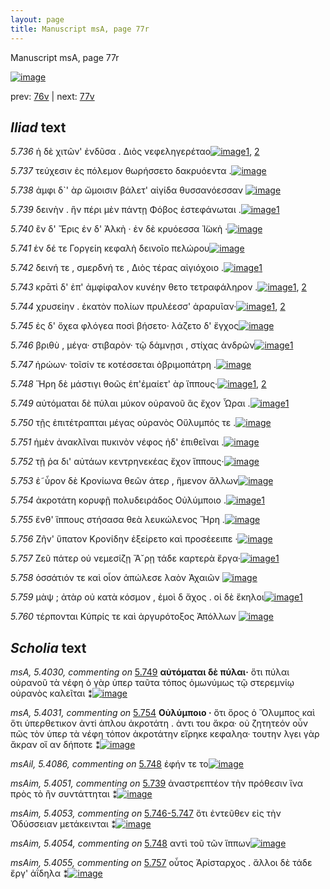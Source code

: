 ```yaml
---
layout: page
title: Manuscript msA, page 77r
---
```


Manuscript msA, page 77r

[![image](http://www.homermultitext.org/iipsrv?OBJ=IIP,1.0&FIF=/project/homer/pyramidal/deepzoom/hmt/vaimg/2017a/VA077RN_0078.tif&WID=100&CVT=JPEG)](http://www.homermultitext.org/ict2/?urn=urn:cite2:hmt:vaimg.2017a:VA077RN_0078)

prev:  [76v](../76v) | next:  [77v](../77v)

## *Iliad* text

*5.736* <a id="5.736"/> ἡ δὲ χιτῶν' ἐνδῦσα . Διὸς 					νεφεληγερέταο[![image](http://www.homermultitext.org/iipsrv?OBJ=IIP,1.0&FIF=/project/homer/pyramidal/deepzoom/hmt/vaimg/2017a/VA077RN_0078.tif&RGN=0.194,0.2104,0.369,0.0331&WID=1000&CVT=JPEG)](http://www.homermultitext.org/ict2/?urn=urn:cite2:hmt:vaimg.2017a:VA077RN_0078@0.194,0.2104,0.369,0.0331)[1](#msA_5.4024), [2](#msA_5.4023)

*5.737* <a id="5.737"/> τεύχεσιν ἐς πόλεμον θωρήσσετο δακρυόεντα .[![image](http://www.homermultitext.org/iipsrv?OBJ=IIP,1.0&FIF=/project/homer/pyramidal/deepzoom/hmt/vaimg/2017a/VA077RN_0078.tif&RGN=0.188,0.2299,0.398,0.0331&WID=1000&CVT=JPEG)](http://www.homermultitext.org/ict2/?urn=urn:cite2:hmt:vaimg.2017a:VA077RN_0078@0.188,0.2299,0.398,0.0331)

*5.738* <a id="5.738"/> ἀμφι δ`' ὰρ ὤμοισιν βάλετ' αἰγίδα θυσσανόεσσαν 				[![image](http://www.homermultitext.org/iipsrv?OBJ=IIP,1.0&FIF=/project/homer/pyramidal/deepzoom/hmt/vaimg/2017a/VA077RN_0078.tif&RGN=0.191,0.2502,0.406,0.0331&WID=1000&CVT=JPEG)](http://www.homermultitext.org/ict2/?urn=urn:cite2:hmt:vaimg.2017a:VA077RN_0078@0.191,0.2502,0.406,0.0331)

*5.739* <a id="5.739"/> δεινὴν . ἣν πέρι μὲν πάντῃ Φόβος ἐστεφάνωται .[![image](http://www.homermultitext.org/iipsrv?OBJ=IIP,1.0&FIF=/project/homer/pyramidal/deepzoom/hmt/vaimg/2017a/VA077RN_0078.tif&RGN=0.188,0.2675,0.417,0.0353&WID=1000&CVT=JPEG)](http://www.homermultitext.org/ict2/?urn=urn:cite2:hmt:vaimg.2017a:VA077RN_0078@0.188,0.2675,0.417,0.0353)[1](#msAim_5.4051)

*5.740* <a id="5.740"/> ἒν δ' Ἔρις ἐν δ' 						 Ἀλκὴ · ἐν δὲ κρυόεσσα 						 Ἰ̈ωκὴ ·[![image](http://www.homermultitext.org/iipsrv?OBJ=IIP,1.0&FIF=/project/homer/pyramidal/deepzoom/hmt/vaimg/2017a/VA077RN_0078.tif&RGN=0.192,0.2863,0.374,0.0331&WID=1000&CVT=JPEG)](http://www.homermultitext.org/ict2/?urn=urn:cite2:hmt:vaimg.2017a:VA077RN_0078@0.192,0.2863,0.374,0.0331)

*5.741* <a id="5.741"/> ἐν δέ τε Γοργείη 					κεφαλὴ δεινοῖο πελώρου[![image](http://www.homermultitext.org/iipsrv?OBJ=IIP,1.0&FIF=/project/homer/pyramidal/deepzoom/hmt/vaimg/2017a/VA077RN_0078.tif&RGN=0.186,0.305,0.35,0.0331&WID=1000&CVT=JPEG)](http://www.homermultitext.org/ict2/?urn=urn:cite2:hmt:vaimg.2017a:VA077RN_0078@0.186,0.305,0.35,0.0331)

*5.742* <a id="5.742"/> δεινή τε , σμερδνή τε , Διὸς τέρας αἰγιόχοιο .[![image](http://www.homermultitext.org/iipsrv?OBJ=IIP,1.0&FIF=/project/homer/pyramidal/deepzoom/hmt/vaimg/2017a/VA077RN_0078.tif&RGN=0.19,0.3231,0.391,0.0368&WID=1000&CVT=JPEG)](http://www.homermultitext.org/ict2/?urn=urn:cite2:hmt:vaimg.2017a:VA077RN_0078@0.19,0.3231,0.391,0.0368)[1](#msA_5.4025)

*5.743* <a id="5.743"/> κρᾱτὶ δ' ἐπ' ἀμφίφαλον κυνέην θετο τετραφάληρον .[![image](http://www.homermultitext.org/iipsrv?OBJ=IIP,1.0&FIF=/project/homer/pyramidal/deepzoom/hmt/vaimg/2017a/VA077RN_0078.tif&RGN=0.193,0.3411,0.447,0.0368&WID=1000&CVT=JPEG)](http://www.homermultitext.org/ict2/?urn=urn:cite2:hmt:vaimg.2017a:VA077RN_0078@0.193,0.3411,0.447,0.0368)[1](#msA_5.4027), [2](#msA_5.4026)

*5.744* <a id="5.744"/> χρυσείην . ἑκατὸν πολίων πρυλέεσσ' ἀραρυῖαν·[![image](http://www.homermultitext.org/iipsrv?OBJ=IIP,1.0&FIF=/project/homer/pyramidal/deepzoom/hmt/vaimg/2017a/VA077RN_0078.tif&RGN=0.192,0.3614,0.412,0.0368&WID=1000&CVT=JPEG)](http://www.homermultitext.org/ict2/?urn=urn:cite2:hmt:vaimg.2017a:VA077RN_0078@0.192,0.3614,0.412,0.0368)[1](#msAim_5.4052), [2](#msA_5.4028)

*5.745* <a id="5.745"/> ἐς δ' ὄχεα φλόγεα ποσὶ βήσετο· λάζετο δ' ἔγχος[![image](http://www.homermultitext.org/iipsrv?OBJ=IIP,1.0&FIF=/project/homer/pyramidal/deepzoom/hmt/vaimg/2017a/VA077RN_0078.tif&RGN=0.192,0.3809,0.397,0.0368&WID=1000&CVT=JPEG)](http://www.homermultitext.org/ict2/?urn=urn:cite2:hmt:vaimg.2017a:VA077RN_0078@0.192,0.3809,0.397,0.0368)

*5.746* <a id="5.746"/> βριθὺ , μέγα· στιβαρὸν· τῷ δάμνῃσι , στίχας ἀνδρῶν[![image](http://www.homermultitext.org/iipsrv?OBJ=IIP,1.0&FIF=/project/homer/pyramidal/deepzoom/hmt/vaimg/2017a/VA077RN_0078.tif&RGN=0.192,0.3997,0.442,0.0353&WID=1000&CVT=JPEG)](http://www.homermultitext.org/ict2/?urn=urn:cite2:hmt:vaimg.2017a:VA077RN_0078@0.192,0.3997,0.442,0.0353)[1](#msA_5.4029)

*5.747* <a id="5.747"/> ἡρώων· τοῖσίν τε κοτέσσεται ὀβριμοπάτρη .[![image](http://www.homermultitext.org/iipsrv?OBJ=IIP,1.0&FIF=/project/homer/pyramidal/deepzoom/hmt/vaimg/2017a/VA077RN_0078.tif&RGN=0.193,0.4162,0.39,0.0353&WID=1000&CVT=JPEG)](http://www.homermultitext.org/ict2/?urn=urn:cite2:hmt:vaimg.2017a:VA077RN_0078@0.193,0.4162,0.39,0.0353)

*5.748* <a id="5.748"/> Ἥρη δὲ μάστιγι θοῶς 					ἐπ'ἐμαίετ' ὰρ ἵππους·[![image](http://www.homermultitext.org/iipsrv?OBJ=IIP,1.0&FIF=/project/homer/pyramidal/deepzoom/hmt/vaimg/2017a/VA077RN_0078.tif&RGN=0.194,0.4365,0.39,0.0353&WID=1000&CVT=JPEG)](http://www.homermultitext.org/ict2/?urn=urn:cite2:hmt:vaimg.2017a:VA077RN_0078@0.194,0.4365,0.39,0.0353)[1](#msAim_5.4054), [2](#msAil_5.4086)

*5.749* <a id="5.749"/> αὐτόμαται δὲ πύλαι μύκον οὐρανοῦ ἃς ἔχον Ὧραι .[![image](http://www.homermultitext.org/iipsrv?OBJ=IIP,1.0&FIF=/project/homer/pyramidal/deepzoom/hmt/vaimg/2017a/VA077RN_0078.tif&RGN=0.188,0.4576,0.436,0.0376&WID=1000&CVT=JPEG)](http://www.homermultitext.org/ict2/?urn=urn:cite2:hmt:vaimg.2017a:VA077RN_0078@0.188,0.4576,0.436,0.0376)[1](#msA_5.4030)

*5.750* <a id="5.750"/> τῇς ἐπιτέτραπται μέγας οὐρανὸς Οὔλυμπός τε .[![image](http://www.homermultitext.org/iipsrv?OBJ=IIP,1.0&FIF=/project/homer/pyramidal/deepzoom/hmt/vaimg/2017a/VA077RN_0078.tif&RGN=0.186,0.4763,0.42,0.0331&WID=1000&CVT=JPEG)](http://www.homermultitext.org/ict2/?urn=urn:cite2:hmt:vaimg.2017a:VA077RN_0078@0.186,0.4763,0.42,0.0331)

*5.751* <a id="5.751"/> ἠμὲν ἀνακλῖναι πυκινὸν νέφος ἠδ' ἐπιθεῖναι .[![image](http://www.homermultitext.org/iipsrv?OBJ=IIP,1.0&FIF=/project/homer/pyramidal/deepzoom/hmt/vaimg/2017a/VA077RN_0078.tif&RGN=0.188,0.4944,0.42,0.0331&WID=1000&CVT=JPEG)](http://www.homermultitext.org/ict2/?urn=urn:cite2:hmt:vaimg.2017a:VA077RN_0078@0.188,0.4944,0.42,0.0331)

*5.752* <a id="5.752"/> τῇ ῥα δι' αὐτάων κεντρηνεκέας ἔχον ἵππους·[![image](http://www.homermultitext.org/iipsrv?OBJ=IIP,1.0&FIF=/project/homer/pyramidal/deepzoom/hmt/vaimg/2017a/VA077RN_0078.tif&RGN=0.183,0.5131,0.436,0.0346&WID=1000&CVT=JPEG)](http://www.homermultitext.org/ict2/?urn=urn:cite2:hmt:vaimg.2017a:VA077RN_0078@0.183,0.5131,0.436,0.0346)

*5.753* <a id="5.753"/> ἑ῀ὗρον δὲ Κρονίωνα θεῶν 					άτερ , ἥμενον ἄλλων[![image](http://www.homermultitext.org/iipsrv?OBJ=IIP,1.0&FIF=/project/homer/pyramidal/deepzoom/hmt/vaimg/2017a/VA077RN_0078.tif&RGN=0.186,0.5289,0.436,0.0346&WID=1000&CVT=JPEG)](http://www.homermultitext.org/ict2/?urn=urn:cite2:hmt:vaimg.2017a:VA077RN_0078@0.186,0.5289,0.436,0.0346)

*5.754* <a id="5.754"/> ἀκροτάτη κορυφῇ πολυδειράδος Οὐλύμποιο .[![image](http://www.homermultitext.org/iipsrv?OBJ=IIP,1.0&FIF=/project/homer/pyramidal/deepzoom/hmt/vaimg/2017a/VA077RN_0078.tif&RGN=0.184,0.5507,0.436,0.0346&WID=1000&CVT=JPEG)](http://www.homermultitext.org/ict2/?urn=urn:cite2:hmt:vaimg.2017a:VA077RN_0078@0.184,0.5507,0.436,0.0346)[1](#msA_5.4031)

*5.755* <a id="5.755"/> ἔνθ' ἵππους στήσασα θεὰ λευκώλενος Ἥρη .[![image](http://www.homermultitext.org/iipsrv?OBJ=IIP,1.0&FIF=/project/homer/pyramidal/deepzoom/hmt/vaimg/2017a/VA077RN_0078.tif&RGN=0.186,0.571,0.436,0.0346&WID=1000&CVT=JPEG)](http://www.homermultitext.org/ict2/?urn=urn:cite2:hmt:vaimg.2017a:VA077RN_0078@0.186,0.571,0.436,0.0346)

*5.756* <a id="5.756"/> Ζῆν' ὕπατον Κρονίδην ἐξείρετο καὶ προσέεειπε ·[![image](http://www.homermultitext.org/iipsrv?OBJ=IIP,1.0&FIF=/project/homer/pyramidal/deepzoom/hmt/vaimg/2017a/VA077RN_0078.tif&RGN=0.186,0.5883,0.446,0.0346&WID=1000&CVT=JPEG)](http://www.homermultitext.org/ict2/?urn=urn:cite2:hmt:vaimg.2017a:VA077RN_0078@0.186,0.5883,0.446,0.0346)

*5.757* <a id="5.757"/> Ζεῦ πάτερ οὐ νεμεσίζῃ 						 Ἄ˘ρῃ τάδε καρτερὰ ἔργα·[![image](http://www.homermultitext.org/iipsrv?OBJ=IIP,1.0&FIF=/project/homer/pyramidal/deepzoom/hmt/vaimg/2017a/VA077RN_0078.tif&RGN=0.186,0.6108,0.463,0.0346&WID=1000&CVT=JPEG)](http://www.homermultitext.org/ict2/?urn=urn:cite2:hmt:vaimg.2017a:VA077RN_0078@0.186,0.6108,0.463,0.0346)[1](#msAim_5.4055)

*5.758* <a id="5.758"/> ὁσσάτιόν τε καὶ οἷον ἀπώλεσε λαὸν Ἀχαιῶν 				[![image](http://www.homermultitext.org/iipsrv?OBJ=IIP,1.0&FIF=/project/homer/pyramidal/deepzoom/hmt/vaimg/2017a/VA077RN_0078.tif&RGN=0.186,0.6289,0.415,0.0346&WID=1000&CVT=JPEG)](http://www.homermultitext.org/ict2/?urn=urn:cite2:hmt:vaimg.2017a:VA077RN_0078@0.186,0.6289,0.415,0.0346)

*5.759* <a id="5.759"/> μὰψ ; ἀτὰρ οὐ κατὰ κόσμον , ἐμοὶ δ ἄχος . οἱ δὲ ἕκηλοι[![image](http://www.homermultitext.org/iipsrv?OBJ=IIP,1.0&FIF=/project/homer/pyramidal/deepzoom/hmt/vaimg/2017a/VA077RN_0078.tif&RGN=0.19,0.6469,0.455,0.0368&WID=1000&CVT=JPEG)](http://www.homermultitext.org/ict2/?urn=urn:cite2:hmt:vaimg.2017a:VA077RN_0078@0.19,0.6469,0.455,0.0368)[1](#msA_5.4032)

*5.760* <a id="5.760"/> τέρπονται Κύπρίς τε 					καὶ ἀργυρότοξος Ἀπόλλων 				[![image](http://www.homermultitext.org/iipsrv?OBJ=IIP,1.0&FIF=/project/homer/pyramidal/deepzoom/hmt/vaimg/2017a/VA077RN_0078.tif&RGN=0.177,0.6679,0.455,0.0368&WID=1000&CVT=JPEG)](http://www.homermultitext.org/ict2/?urn=urn:cite2:hmt:vaimg.2017a:VA077RN_0078@0.177,0.6679,0.455,0.0368)

## *Scholia* text

*msA, 5.4030, commenting on* [5.749](#5.749)  <a id="msA_5.4030"/> **αὐτόμαται δὲ πύλαι·** ὅτι πύλαι οὐρανοῦ τὰ νέφη ὁ γὰρ ὑπερ ταῦτα τόπος ὁμωνύμως τῷ στερεμνίῳ οὐρανὸς καλεῖται ⁑[![image](http://www.homermultitext.org/iipsrv?OBJ=IIP,1.0&FIF=/project/homer/pyramidal/deepzoom/hmt/vaimg/2017a/VA077RN_0078.tif&RGN=0.616801768607222,0.454218533886584,0.19454679439941,0.056984785615491&WID=1000&CVT=JPEG)](http://www.homermultitext.org/ict2/?urn=urn:cite2:hmt:vaimg.2017a:VA077RN_0078@0.616801768607222,0.454218533886584,0.19454679439941,0.056984785615491)

*msA, 5.4031, commenting on* [5.754](#5.754)  <a id="msA_5.4031"/> **Οὐλύμποιο ·** ὅτι ὄρος ὁ Ὄλυμπος καὶ ὅτι ὑπερθετικoν ἀντi ἁπλου ἀκροτάτη . ἀντι του ἄκρα· οὐ ζητητεόν οὖν πῶς τὸν ὑπερ τὰ νέφη τόπον ἀκροτάτην εἴρηκε κεφαληα· τουτην λγει γὰρ ἄκραν οἵ αν δήποτε ⁑[![image](http://www.homermultitext.org/iipsrv?OBJ=IIP,1.0&FIF=/project/homer/pyramidal/deepzoom/hmt/vaimg/2017a/VA077RN_0078.tif&RGN=0.618275607958732,0.507883817427386,0.19454679439941,0.0824343015214384&WID=1000&CVT=JPEG)](http://www.homermultitext.org/ict2/?urn=urn:cite2:hmt:vaimg.2017a:VA077RN_0078@0.618275607958732,0.507883817427386,0.19454679439941,0.0824343015214384)

*msAil, 5.4086, commenting on* [5.748](#5.748)  <a id="msAil_5.4086"/> ἐφήν τε το[![image](http://www.homermultitext.org/iipsrv?OBJ=IIP,1.0&FIF=/project/homer/pyramidal/deepzoom/hmt/vaimg/2017a/VA077RN_0078.tif&RGN=0.417833456153279,0.439834024896266,0.0357406042741341,0.0132780082987552&WID=1000&CVT=JPEG)](http://www.homermultitext.org/ict2/?urn=urn:cite2:hmt:vaimg.2017a:VA077RN_0078@0.417833456153279,0.439834024896266,0.0357406042741341,0.0132780082987552)

*msAim, 5.4051, commenting on* [5.739](#5.739)  <a id="msAim_5.4051"/> ἀναστρεπτέον τὴν πρόθεσιν ἵνα πρὸς τὸ ἢν συντάττηται ⁑[![image](http://www.homermultitext.org/iipsrv?OBJ=IIP,1.0&FIF=/project/homer/pyramidal/deepzoom/hmt/vaimg/2017a/VA077RN_0078.tif&RGN=0.608695652173913,0.276625172890733,0.0744288872512896,0.0503457814661134&WID=1000&CVT=JPEG)](http://www.homermultitext.org/ict2/?urn=urn:cite2:hmt:vaimg.2017a:VA077RN_0078@0.608695652173913,0.276625172890733,0.0744288872512896,0.0503457814661134)

*msAim, 5.4053, commenting on* [5.746-5.747](#5.746-5.747)  <a id="msAim_5.4053"/> ὅτι ἐντεῦθεν εἰς τὴν Ὀδύσσειαν μετάκεινται ⁑[![image](http://www.homermultitext.org/iipsrv?OBJ=IIP,1.0&FIF=/project/homer/pyramidal/deepzoom/hmt/vaimg/2017a/VA077RN_0078.tif&RGN=0.62822402358143,0.406085753803596,0.0534266764922623,0.023789764868603&WID=1000&CVT=JPEG)](http://www.homermultitext.org/ict2/?urn=urn:cite2:hmt:vaimg.2017a:VA077RN_0078@0.62822402358143,0.406085753803596,0.0534266764922623,0.023789764868603)

*msAim, 5.4054, commenting on* [5.748](#5.748)  <a id="msAim_5.4054"/> αντὶ τοῦ τῶν ἵππων[![image](http://www.homermultitext.org/iipsrv?OBJ=IIP,1.0&FIF=/project/homer/pyramidal/deepzoom/hmt/vaimg/2017a/VA077RN_0078.tif&RGN=0.572218128224024,0.445089903181189,0.0405305821665438,0.0157676348547718&WID=1000&CVT=JPEG)](http://www.homermultitext.org/ict2/?urn=urn:cite2:hmt:vaimg.2017a:VA077RN_0078@0.572218128224024,0.445089903181189,0.0405305821665438,0.0157676348547718)

*msAim, 5.4055, commenting on* [5.757](#5.757)  <a id="msAim_5.4055"/> οὗτος Ἀρίσταρχος . ἄλλοι δὲ τάδε ἔργ' ἀΐδηλα ⁑[![image](http://www.homermultitext.org/iipsrv?OBJ=IIP,1.0&FIF=/project/homer/pyramidal/deepzoom/hmt/vaimg/2017a/VA077RN_0078.tif&RGN=0.648857774502579,0.613278008298755,0.0685335298452469,0.0390041493775934&WID=1000&CVT=JPEG)](http://www.homermultitext.org/ict2/?urn=urn:cite2:hmt:vaimg.2017a:VA077RN_0078@0.648857774502579,0.613278008298755,0.0685335298452469,0.0390041493775934)